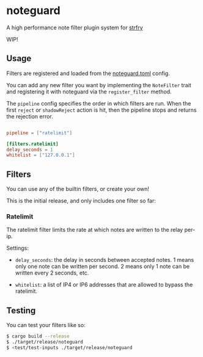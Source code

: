 
# noteguard

A high performance note filter plugin system for [strfry]

WIP!

## Usage

Filters are registered and loaded from the [noteguard.toml](noteguard.toml) config.

You can add any new filter you want by implementing the `NoteFilter` trait and registering it with noteguard via the `register_filter` method.

The `pipeline` config specifies the order in which filters are run. When the first `reject` or `shadowReject` action is hit, then the pipeline stops and returns the rejection error.

```toml

pipeline = ["ratelimit"]

[filters.ratelimit]
delay_seconds = 1
whitelist = ["127.0.0.1"]
```

## Filters

You can use any of the builtin filters, or create your own!

This is the initial release, and only includes one filter so far:

### Ratelimit

The ratelimit filter limits the rate at which notes are written to the relay per-ip.

Settings:

- `delay_seconds`: the delay in seconds between accepted notes. 1 means only one note can be written per second. 2 means only 1 note can be written every 2 seconds, etc.

- `whitelist`: a list of IP4 or IP6 addresses that are allowed to bypass the ratelimit.

## Testing

You can test your filters like so:

```sh
$ cargo build --release
$ ./target/release/noteguard
$ <test/test-inputs ./target/release/noteguard
```

[strfry]: https://github.com/hoytech/strfry
